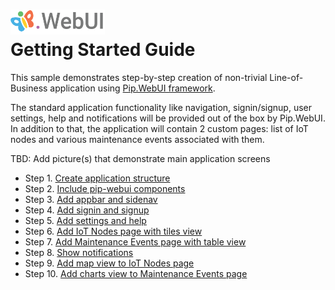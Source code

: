 # <img src="https://github.com/pip-webui/pip-webui/blob/master/doc/Logo.png" alt="Pip.WebUI Logo" style="max-width:30%"> <br/> Getting Started Guide

This sample demonstrates step-by-step creation of non-trivial Line-of-Business application
using [Pip.WebUI framework](http://www.github.com/pip-webui/pip-webui). 

The standard application functionality like navigation, signin/signup, user settings, help and notifications
will be provided out of the box by Pip.WebUI. In addition to that, the application will contain 2 custom pages:
list of IoT nodes and various maintenance events associated with them.

TBD: Add picture(s) that demonstrate main application screens

- Step 1. [Create application structure](step1/Readme.md)
- Step 2. [Include pip-webui components](step2/Readme.md)
- Step 3. [Add appbar and sidenav](step3/Readme.md)
- Step 4. [Add signin and signup](step4/Readme.md)
- Step 5. [Add settings and help](step5/Readme.md)
- Step 6. [Add IoT Nodes page with tiles view](step6/Readme.md)
- Step 7. [Add Maintenance Events page with table view](step7/Readme.md)
- Step 8. [Show notifications](step8/Readme.md)
- Step 9. [Add map view to IoT Nodes page](step9/Readme.md)
- Step 10. [Add charts view to Maintenance Events page](step10/Readme.md)

